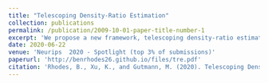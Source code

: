 ```yaml
---
title: "Telescoping Density-Ratio Estimation"
collection: publications
permalink: /publication/2009-10-01-paper-title-number-1
excerpt: 'We propose a new framework, telescoping density-ratio estimation (TRE), that enables the estimation of ratios between highly dissimilar densities in high-dimensional spaces.'
date: 2020-06-22
venue: 'Neurips  2020 - Spotlight (top 3% of submissions)'
paperurl: 'http://benrhodes26.github.io/files/tre.pdf'
citation: 'Rhodes, B., Xu, K., and Gutmann, M. (2020). Telescoping Density-Ratio Estimation. In Advances in Neural Information Processing Systems'
---
```

